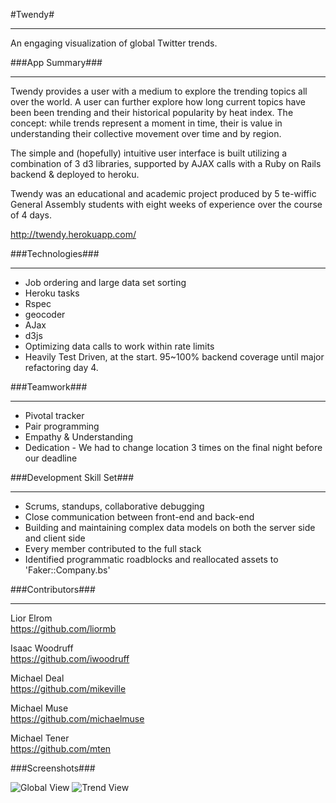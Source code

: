 #Twendy#
***
An engaging visualization of global Twitter trends.


###App Summary###
***

Twendy provides a user with a medium to explore the trending topics all over the world. A user can further explore how long current topics have been been trending and their historical popularity by heat index. The concept: while trends represent a moment in time, their is value in understanding their collective movement over time and by region.

The simple and (hopefully) intuitive user interface is built utilizing a combination of 3 d3 libraries, supported by AJAX calls with a Ruby on Rails backend & deployed to heroku.

Twendy was an educational and academic project produced by 5 te-wiffic General Assembly students with eight weeks of experience over the course of 4 days.

http://twendy.herokuapp.com/

###Technologies###
***

* Job ordering and large data set sorting
* Heroku tasks
* Rspec
* geocoder
* AJax
* d3js
* Optimizing data calls to work within rate limits
* Heavily Test Driven, at the start. 95~100% backend coverage until major refactoring day 4.
 
###Teamwork###
***
* Pivotal tracker
* Pair programming
* Empathy & Understanding
* Dedication -  We had to change location 3 times on the final night before our deadline 

###Development Skill Set###
***
* Scrums, standups, collaborative debugging
* Close communication between front-end and back-end
* Building and maintaining complex data models on both the server side and client side
* Every member contributed to the full stack 
* Identified programmatic roadblocks and reallocated assets to 'Faker::Company.bs'

###Contributors###
***
Lior Elrom  
https://github.com/liormb

Isaac Woodruff  
https://github.com/iwoodruff

Michael Deal  
https://github.com/mikeville

Michael Muse  
https://github.com/michaelmuse

Michael Tener  
https://github.com/mten

###Screenshots###

![Global View](http://content.screencast.com/users/MichaelMuse/folders/Jing/media/2a8ae0fb-fccd-4058-ac91-43e84a6d6d10/00000027.png)
![Trend View]()